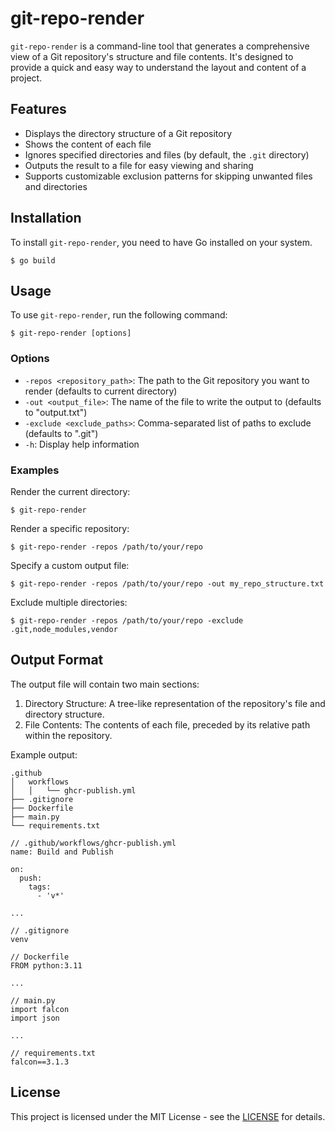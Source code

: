 # git-repo-render

`git-repo-render` is a command-line tool that generates a comprehensive view of a Git repository's structure and file contents. It's designed to provide a quick and easy way to understand the layout and content of a project.

## Features

- Displays the directory structure of a Git repository
- Shows the content of each file
- Ignores specified directories and files (by default, the `.git` directory)
- Outputs the result to a file for easy viewing and sharing
- Supports customizable exclusion patterns for skipping unwanted files and directories

## Installation

To install `git-repo-render`, you need to have Go installed on your system.

```
$ go build
```

## Usage

To use `git-repo-render`, run the following command:

```
$ git-repo-render [options]
```

### Options

- `-repos <repository_path>`: The path to the Git repository you want to render (defaults to current directory)
- `-out <output_file>`: The name of the file to write the output to (defaults to "output.txt")
- `-exclude <exclude_paths>`: Comma-separated list of paths to exclude (defaults to ".git")
- `-h`: Display help information

### Examples

Render the current directory:

```
$ git-repo-render
```

Render a specific repository:

```
$ git-repo-render -repos /path/to/your/repo
```

Specify a custom output file:

```
$ git-repo-render -repos /path/to/your/repo -out my_repo_structure.txt
```

Exclude multiple directories:

```
$ git-repo-render -repos /path/to/your/repo -exclude .git,node_modules,vendor
```

## Output Format

The output file will contain two main sections:

1. Directory Structure: A tree-like representation of the repository's file and directory structure.
2. File Contents: The contents of each file, preceded by its relative path within the repository.

Example output:

```
.github
│   workflows
│   │   └── ghcr-publish.yml
├── .gitignore
├── Dockerfile
├── main.py
└── requirements.txt

// .github/workflows/ghcr-publish.yml
name: Build and Publish

on:
  push:
    tags:
      - 'v*'

...

// .gitignore
venv

// Dockerfile
FROM python:3.11

...

// main.py
import falcon
import json

...

// requirements.txt
falcon==3.1.3
```

## License

This project is licensed under the MIT License - see the [LICENSE](https://opensource.org/license/mit) for details.
